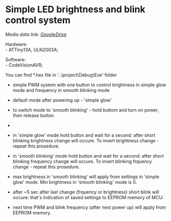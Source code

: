 # Simple LED brightness and blink control system
*Media data link: [GoogleDrive]()*  
   
Hardware:   
    - ATTiny13A, ULN2003A;  
  
Software:  
    - CodeVisionAVR;  

You can find *.hex file in '..\project\Debug\Exe' folder  
  
 * simple PWM system with one button to control brightness in simple glow mode and frequency in smooth blinking mode
   
 * default mode after powering up - 'simple glow'
 * to switch mode to 'smooth blinking' - hold buttom and turn on power, then release button
 *
 * in 'simple glow' mode hold button and wait for a second: after short blinking brightness change will occure. To invert brightness change - repeat this prosedure.
 * in 'smooth blinking' mode hold button and wait for a second: after short blinking frequency change will occure. To invert blinking frquency change - repeat this prosedure.
 * max brightness in 'smooth blinking' will apply from settings in 'simple glow' mode. Min brightness in 'smooth blinking' mode is 0.
   
 * after ~5 sec after last change (frquency or brightness) short blink will occure: that's indication of saved settings to EEPROM memory of MCU:
 * next time PWM and blink frequency (after next power up) will apply from EEPROM memory.

